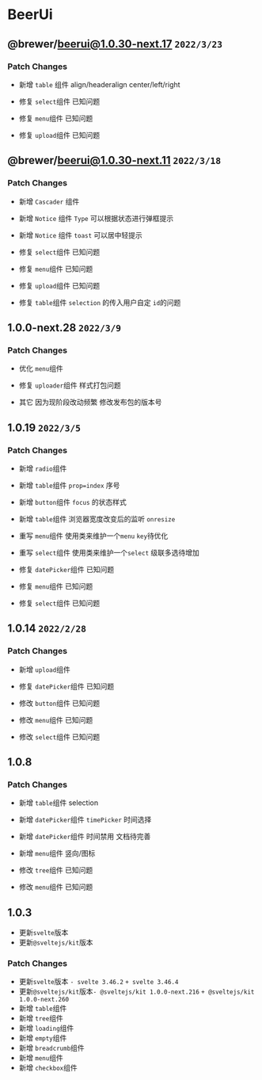 # BeerUi 

## @brewer/beerui@1.0.30-next.17 `2022/3/23`

### Patch Changes

- 新增 `table` 组件 align/headeralign center/left/right

- 修复 `select`组件 已知问题
- 修复 `menu`组件 已知问题
- 修复 `upload`组件 已知问题

## @brewer/beerui@1.0.30-next.11 `2022/3/18`

### Patch Changes

- 新增 `Cascader` 组件
- 新增 `Notice` 组件 `Type` 可以根据状态进行弹框提示
- 新增 `Notice` 组件 `toast` 可以居中轻提示

- 修复 `select`组件 已知问题
- 修复 `menu`组件 已知问题
- 修复 `upload`组件 已知问题
- 修复 `table`组件 `selection` 的传入用户自定 `id`的问题


## 1.0.0-next.28 `2022/3/9`

### Patch Changes

- 优化 `menu`组件

- 修复 `uploader`组件 样式打包问题
- 其它 因为现阶段改动频繁 修改发布包的版本号

## 1.0.19 `2022/3/5`

### Patch Changes

- 新增 `radio`组件
- 新增 `table`组件 `prop=index` 序号
- 新增 `button`组件 `focus` 的状态样式
- 新增 `table`组件 浏览器宽度改变后的监听 `onresize`
- 重写 `menu`组件 使用类来维护一个`menu` `key`待优化
- 重写 `select`组件 使用类来维护一个`select` 级联多选待增加

- 修复 `datePicker`组件 已知问题
- 修复 `menu`组件 已知问题
- 修复 `select`组件 已知问题

## 1.0.14 `2022/2/28`


### Patch Changes

- 新增 `upload`组件

- 修复 `datePicker`组件 已知问题
- 修改 `button`组件 已知问题
- 修改 `menu`组件 已知问题
- 修改 `select`组件 已知问题

## 1.0.8

### Patch Changes

- 新增 `table`组件 selection
- 新增 `datePicker`组件 `timePicker` 时间选择
- 新增 `datePicker`组件 时间禁用 文档待完善
- 新增 `menu`组件 竖向/图标

- 修改 `tree`组件 已知问题
- 修改 `menu`组件 已知问题

## 1.0.3

- 更新`svelte`版本
- 更新`@sveltejs/kit`版本

### Patch Changes

- 更新`svelte`版本 `- svelte 3.46.2` `+ svelte 3.46.4`
- 更新`@sveltejs/kit`版本`- @sveltejs/kit 1.0.0-next.216` `+ @sveltejs/kit 1.0.0-next.260`
- 新增 `table`组件
- 新增 `tree`组件
- 新增 `loading`组件
- 新增 `empty`组件
- 新增 `breadcrumb`组件
- 新增 `menu`组件
- 新增 `checkbox`组件

